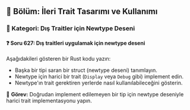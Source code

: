 ## 📘 Bölüm: İleri Trait Tasarımı ve Kullanımı  
### 🔹 Kategori: Dış Traitler için Newtype Deseni  
#### ❓ Soru 627: Dış traitleri uygulamak için newtype deseni

Aşağıdakileri gösteren bir Rust kodu yazın:

- Başka bir tipi saran bir struct (newtype deseni) tanımlayın.
- Newtype için harici bir trait (`Display` veya `Debug` gibi) implement edin.
- Newtype'ın trait gerektiren yerlerde nasıl kullanılabileceğini gösterin.

🔧 **Görev:** Doğrudan implement edilemeyen bir tip için newtype deseniyle harici trait implementasyonu yapın.
